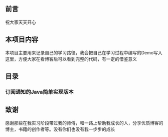 ## 前言
祝大家天天开心

## 本项目内容

本项目主要用来记录自己的学习路径，我会把自己在学习过程中编写的Demo写入这里，方便大家在看博客后可以看到完整的代码，有一定的借鉴意义

## 目录
   ### 订阅通知的Java简单实现版本
   
## 致谢
感谢那些在我实习阶段带过我的师傅，和一路上帮助我成长的人，分享优质博客的博主，书籍的创作者等。没有你们也没有我一步步的成长




